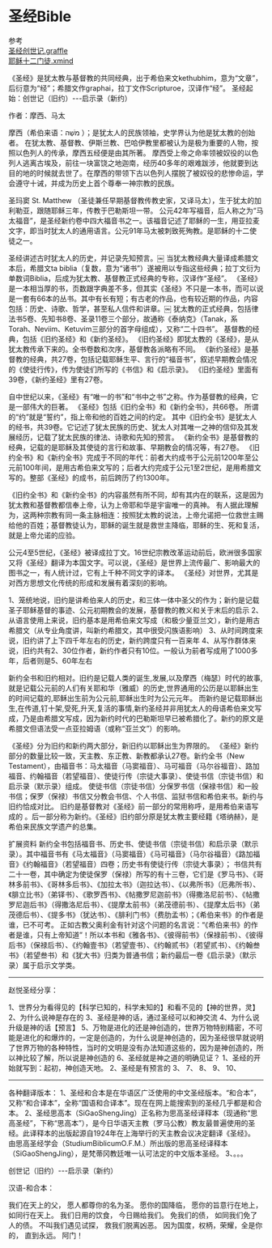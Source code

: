 # 圣经Bible


参考  
[圣经创世记.graffle](https://github.com/youngzil/notes/tree/master/Books/commonsense/Bible/圣经创世记.graffle)  
[耶稣十二门徒.xmind](https://github.com/youngzil/notes/tree/master/Books/commonsense/Bible/耶稣十二门徒.xmind)  




《圣经》是犹太教与基督教的共同经典，出于希伯来文kethubhim，意为“文章”，后衍意为“经”；希腊文作graphai，拉丁文作Scripturoe，汉译作“经”。
圣经起始：创世记（旧约）---启示录（新约）



作者：摩西、马太

摩西（希伯来语：מֹשֶׁה‎ ）；是犹太人的民族领袖，史学界认为他是犹太教的创始者。
在犹太教、基督教、伊斯兰教、巴哈伊教里都被认为是极为重要的人物，按照以色列人的传承，摩西五经便是由其所著。
摩西受上帝之命率领被奴役的以色列人逃离古埃及，前往一块富饶之地迦南，经历40多年的艰难跋涉，他就要到达目的地的时候就去世了。在摩西的带领下古以色列人摆脱了被奴役的悲惨命运，学会遵守十诫，并成为历史上首个尊奉一神宗教的民族。

圣玛窦 St. Matthew （圣徒兼任早期基督教传教史家，又译马太），生于犹太的加利勒亚，跟随耶稣三年，传教于巴勒斯坦一带。
公元42年写福音，后人称之为“马太福音”，是圣经新约卷中四大福音书之一。该福音记述了耶稣的一生，用亚拉麦文字，即当时犹太人的通用语言。公元91年马太被刺致死殉教。是耶稣的十二使徒之一。



圣经讲述古时犹太人的历史，并记录先知预言。￼
当犹太教经典大量译成希腊文本后，希腊文ta biblia（复数，意为“诸书”）遂被用以专指这些经典；拉丁文衍为单数词Biblia，后成为犹太教、基督教正式经典的专称，汉译作“圣经”。
《圣经》是一本相当厚的书，页数跟字典差不多，但其实《圣经》不只是一本书，而可以说是一套有66本的丛书。其中有长有短；有古老的作品，也有较近期的作品，内容包括：历史、诗歌、哲学，甚至私人信件和讲章。￼
犹太教的正式经典，包括律法书5卷、先知书8卷、圣录11卷三个部分，故通称《泰纳克》（Tanak，系Torah、Neviim、Ketuvim三部分的首字母组成），又称“二十四书”。
基督教的经典，包括《旧约圣经》和《新约圣经》。
《旧约圣经》即犹太教的《圣经》，是从犹太教传承下来的。全书卷数和次序，基督教各派略有不同。
《新约圣经》是基督教的经典，共27卷，包括记载耶稣生平、言行的“福音书”，叙述早期教会情况的《使徒行传》，传为使徒们所写的《书信》和《启示录》。
《旧约圣经》里面有39卷，《新约圣经》里有27卷。



自中世纪以来，《圣经》有“唯一的书”和“书中之书”之称。作为基督教的经典，它是一部伟大的巨著。
《圣经》包括《旧约全书》和《新约全书》，共66卷。
所谓的“约”就是“誓约”，指上帝和他的百姓之间的约定。
其中《旧约全书》是犹太人的经书，共39卷。它记述了犹太民族的历史、犹太人对其唯一之神的信仰及其发展经历，记载了犹太民族的律法、诗歌和先知的预言。
《新约全书》是基督教的经典，记载的是耶稣及其使徒的言行和故事、早期教会的情况等，有27卷。
《旧约全书》和《新约全书》完成于不同的年代：前者大约成书于公元前1200年至公元前100年间，是用古希伯来文写的；后者大约完成于公元1至2世纪，是用希腊文写的。整部《圣经》的成书，前后跨历了约1300年。

《旧约全书》和《新约全书》的内容虽然有所不同，却有其内在的联系，这是因为犹太教和基督教都信奉上帝，认为上帝耶和华是宇宙唯一的真神。
有人据此理解为，这两种宗教有同一条主脉相连：按照犹太教的说法，上帝允诺把一位救世主赐给他的百姓；基督教徒认为，耶稣的诞生就是救世主降临，耶稣的生、死和复活，就是上帝允诺的应验。

公元4至5世纪，《圣经》被译成拉丁文。16世纪宗教改革运动前后，欧洲很多国家又将《圣经》翻译为本国文字。可以说，《圣经》是世界上流传最广、影响最大的图书之一，有人统计过，它有上千种不同文字的译本。
《圣经》对世界，尤其是对西方思想文化传统的形成和发展有着深刻的影响。


1、笼统地说，旧约是讲希伯来人的历史，和三体一体中圣父的作为；新约是记载圣子耶稣基督的事迹、公元初期教会的发展，基督教的教义和关于末后的启示
2、从语言使用上来说，旧约基本是用希伯来文写成（和极少量亚兰文），新约是用古希腊文（从专业角度讲，叫新约希腊文，其中很受闪族语影响）
3、从时间跨度来说，旧约讲了上下四千年左右的历史，新约跨度只有一百来年
4、从写作群体来说，旧约共有2、30位作者，新约作者只有10位。一般认为前者写成用了1000多年，后者则是5、60年左右

新约全书和旧约相对。旧约是记载人类的诞生,发展,以及摩西（梅瑟）时代的故事,就是记载公元前的人们有关耶和华（雅威）的历史,世界通用的公历是以耶稣出生的时间记载的,耶稣出生前为公元前,耶稣出生时为公元元年。
而新约是记载耶稣出生,在传道,钉十架,受死,升天,复活的事情,新约圣经并非用犹太人的母语希伯来文写成，乃是由希腊文写成，因为新约时代的巴勒斯坦早已被希腊化了。新约的原文是希腊文但语法受一点亚拉姆语（或称“亚兰文”）的影响。

《圣经》分为旧约和新约两大部分，新旧约以耶稣出生为界限的。
《圣经》新约部分的数量比较一致，天主教、东正教、新教都承认27卷。新约全书（New Testament），由福音书：马太福音（马窦福音）、马可福音（马尔谷福音）、路加福音、约翰福音（若望福音）、使徒行传（宗徒大事录）、使徒书信（宗徒书信）和启示录（默示录）组成。
使徒书信（宗徒书信）分保罗书信（保禄书信）和一般书信；保罗（保禄）书信又分教会书信、个人书信、监狱书信和希伯来书。新约与旧约恰成对比。
旧约是基督教对《圣经》前一部分的常用称呼，是用希伯来语写成的 。后一部分称为新约。《圣经》旧约部分原是犹太教主要经籍《塔纳赫》，是希伯来民族文学遗产的总集。

扩展资料
新约全书包括福音书、历史书、使徒书信（宗徒书信）和启示录（默示录）。其中福音书有《马太福音》（马窦福音）《马可福音》（马尔谷福音）《路加福音》《约翰福音》（若望福音）四卷；历史书有使徒行传（宗徒大事录）；
书信共有二十一卷，其中确定为使徒保罗（保禄）所写的有十三卷，它们是《罗马书》、《哥林多前书》、《哥林多后书》、《加拉太书》（迦拉达书）、《以弗所书》（厄弗所书）、《腓立比书》（弟铎书）、《歌罗西书》、《帖撒罗尼迦前书》（得撒洛尼前书）、《帖撒罗尼迦后书》（得撒洛尼后书）、《提摩太前书》（弟茂德前书）、《提摩太后书》（弟茂德后书）、《提多书》（犹达书）、《腓利门书》（费肋孟书）；《希伯来书》的作者是谁，已不可考。
正如古教父奥利金有针对这个问题的名言说：“《希伯来书》的作者是谁，只有上帝知道”！所以本书和《雅各书》、《彼得前书》（保禄前书）、《彼得后书》（保禄后书）、《约翰壹书》（若望壹书）、《约翰贰书》（若望贰书）、《约翰叁书》（若望叁书）和《犹大书》归类为普通书信；新约最后一卷《启示录》（默示录）属于启示文学类。






---------------------------------------------------------------------------------------------------------------------

赵悦圣经分享：

1、世界分为看得见的【科学已知的，科学未知的】和看不见的【神的世界，灵】
2、为什么说神是存在的
3、圣经是神的话，通过圣经可以和神交流
4、为什么说升级是神的话【预言】
5、万物是进化的还是神创造的，世界万物特别精密，不可能是进化的和爆炸的，一定是创造的，为什么说是神创造的，因为圣经很早就说明了世界万物的各种特性，当时的文明是没有办法知道这些的，因为是神创造的，所以神比较了解，所以说是神创造的
6、圣经就是神之道的明确见证？
    1、圣经的开始就写到：起初，神创造天地。
    2、圣经是有预言的
    3、
7、
8、
9、
10、





---------------------------------------------------------------------------------------------------------------------
各种翻译版本：
1、圣经和合本是在华语区广泛使用的中文圣经版本。“和合本”，又称“和合译本”，全称“国语和合译本”。现在在网上能搜索到的圣经几乎都是和合本。
2、圣经思高本（SiGaoShengJing）正名称为思高圣经译释本（现通称“思高圣经”，下称“思高本”），是今日华语天主教（罗马公教）教友最普遍使用的圣经。此译释本的出版起源自1924年在上海举行的天主教会议决定翻译《圣经》。
  由思高圣经学会（StudiumBiblicumO.F.M.）所出版的思高圣经译释本（SiGaoShengJing），是梵蒂冈教廷唯一认可法定的中文版本圣经。
3、。。。



创世记（旧约）---启示录（新约）



汉语-和合本：

我们在天上的父，
愿人都尊你的名为圣。
愿你的国降临，
愿你的旨意行在地上，
如同行在天上。
我们日用的饮食，
今日赐给我们。
免我们的债，
如同我们免了人的债。
不叫我们遇见试探，
救我们脱离凶恶。
因为国度，权柄，荣耀，全是你的，
直到永远。
阿门！












